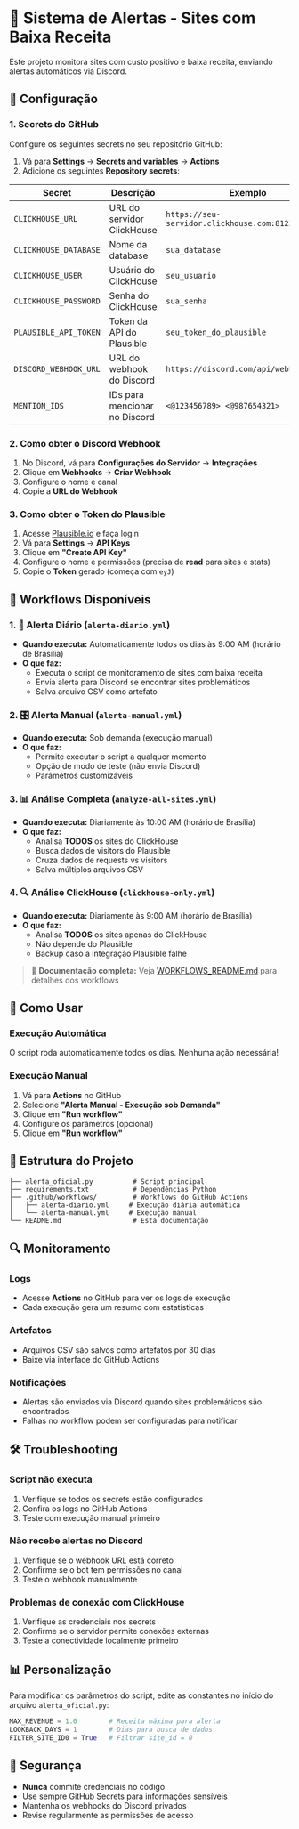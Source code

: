 # 🚨 Sistema de Alertas - Sites com Baixa Receita

Este projeto monitora sites com custo positivo e baixa receita, enviando alertas automáticos via Discord.

## 🔧 Configuração

### 1. Secrets do GitHub

Configure os seguintes secrets no seu repositório GitHub:

1. Vá para **Settings** → **Secrets and variables** → **Actions**
2. Adicione os seguintes **Repository secrets**:

| Secret | Descrição | Exemplo |
|--------|-----------|---------|
| `CLICKHOUSE_URL` | URL do servidor ClickHouse | `https://seu-servidor.clickhouse.com:8123` |
| `CLICKHOUSE_DATABASE` | Nome da database | `sua_database` |
| `CLICKHOUSE_USER` | Usuário do ClickHouse | `seu_usuario` |
| `CLICKHOUSE_PASSWORD` | Senha do ClickHouse | `sua_senha` |
| `PLAUSIBLE_API_TOKEN` | Token da API do Plausible | `seu_token_do_plausible` |
| `DISCORD_WEBHOOK_URL` | URL do webhook do Discord | `https://discord.com/api/webhooks/...` |
| `MENTION_IDS` | IDs para mencionar no Discord | `<@123456789> <@987654321>` |

### 2. Como obter o Discord Webhook

1. No Discord, vá para **Configurações do Servidor** → **Integrações**
2. Clique em **Webhooks** → **Criar Webhook**
3. Configure o nome e canal
4. Copie a **URL do Webhook**

### 3. Como obter o Token do Plausible

1. Acesse [Plausible.io](https://plausible.io) e faça login
2. Vá para **Settings** → **API Keys**
3. Clique em **"Create API Key"**
4. Configure o nome e permissões (precisa de **read** para sites e stats)
5. Copie o **Token** gerado (começa com `eyJ`)

## 🤖 Workflows Disponíveis

### 1. 🚨 Alerta Diário (`alerta-diario.yml`)
- **Quando executa:** Automaticamente todos os dias às 9:00 AM (horário de Brasília)
- **O que faz:** 
  - Executa o script de monitoramento de sites com baixa receita
  - Envia alerta para Discord se encontrar sites problemáticos
  - Salva arquivo CSV como artefato

### 2. 🎛️ Alerta Manual (`alerta-manual.yml`)
- **Quando executa:** Sob demanda (execução manual)
- **O que faz:**
  - Permite executar o script a qualquer momento
  - Opção de modo de teste (não envia Discord)
  - Parâmetros customizáveis

### 3. 📊 Análise Completa (`analyze-all-sites.yml`)
- **Quando executa:** Diariamente às 10:00 AM (horário de Brasília)
- **O que faz:**
  - Analisa **TODOS** os sites do ClickHouse
  - Busca dados de visitors do Plausible
  - Cruza dados de requests vs visitors
  - Salva múltiplos arquivos CSV

### 4. 🔍 Análise ClickHouse (`clickhouse-only.yml`)
- **Quando executa:** Diariamente às 9:00 AM (horário de Brasília)
- **O que faz:**
  - Analisa **TODOS** os sites apenas do ClickHouse
  - Não depende do Plausible
  - Backup caso a integração Plausible falhe

> 📖 **Documentação completa:** Veja [WORKFLOWS_README.md](WORKFLOWS_README.md) para detalhes dos workflows

## 🚀 Como Usar

### Execução Automática
O script roda automaticamente todos os dias. Nenhuma ação necessária!

### Execução Manual
1. Vá para **Actions** no GitHub
2. Selecione **"Alerta Manual - Execução sob Demanda"**
3. Clique em **"Run workflow"**
4. Configure os parâmetros (opcional)
5. Clique em **"Run workflow"**

## 📁 Estrutura do Projeto

```
├── alerta_oficial.py          # Script principal
├── requirements.txt           # Dependências Python
├── .github/workflows/         # Workflows do GitHub Actions
│   ├── alerta-diario.yml     # Execução diária automática
│   └── alerta-manual.yml     # Execução manual
└── README.md                  # Esta documentação
```

## 🔍 Monitoramento

### Logs
- Acesse **Actions** no GitHub para ver os logs de execução
- Cada execução gera um resumo com estatísticas

### Artefatos
- Arquivos CSV são salvos como artefatos por 30 dias
- Baixe via interface do GitHub Actions

### Notificações
- Alertas são enviados via Discord quando sites problemáticos são encontrados
- Falhas no workflow podem ser configuradas para notificar

## 🛠️ Troubleshooting

### Script não executa
1. Verifique se todos os secrets estão configurados
2. Confira os logs no GitHub Actions
3. Teste com execução manual primeiro

### Não recebe alertas no Discord
1. Verifique se o webhook URL está correto
2. Confirme se o bot tem permissões no canal
3. Teste o webhook manualmente

### Problemas de conexão com ClickHouse
1. Verifique as credenciais nos secrets
2. Confirme se o servidor permite conexões externas
3. Teste a conectividade localmente primeiro

## 📊 Personalização

Para modificar os parâmetros do script, edite as constantes no início do arquivo `alerta_oficial.py`:

```python
MAX_REVENUE = 1.0        # Receita máxima para alerta
LOOKBACK_DAYS = 1        # Dias para busca de dados
FILTER_SITE_ID0 = True   # Filtrar site_id = 0
```

## 🔐 Segurança

- **Nunca** commite credenciais no código
- Use sempre GitHub Secrets para informações sensíveis
- Mantenha os webhooks do Discord privados
- Revise regularmente as permissões de acesso
